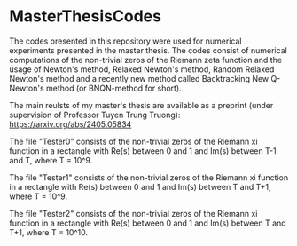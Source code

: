 # MasterThesisCodes
The codes presented in this repository were used for numerical experiments presented in the master thesis. The codes consist of numerical computations of the non-trivial zeros of the Riemann zeta function and the usage of Newton's method, Relaxed Newton's method, Random Relaxed Newton's method and a recently new method called Backtracking New Q-Newton's method (or BNQN-method for short).

The main reulsts of my master's thesis are available as a preprint (under supervision of Professor Tuyen Trung Truong): 
https://arxiv.org/abs/2405.05834

The file "Tester0" consists of the non-trivial zeros of the Riemann xi function in a rectangle with Re(s) between 0 and 1 and Im(s) between T-1 and T, where T = 10^9.

The file "Tester1" consists of the non-trivial zeros of the Riemann xi function in a rectangle with Re(s) between 0 and 1 and Im(s) between T and T+1, where T = 10^9.

The file "Tester2" consists of the non-trivial zeros of the Riemann xi function in a rectangle with Re(s) between 0 and 1 and Im(s) between T and T+1, where T = 10^10.
